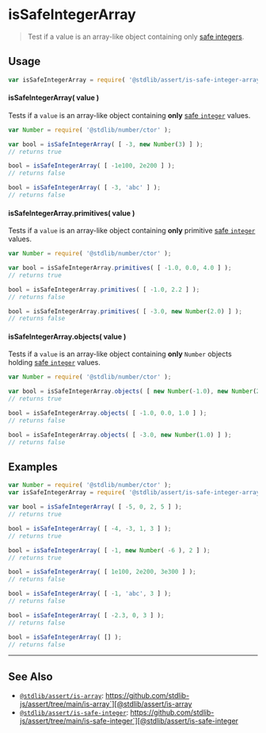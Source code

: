 <!--

@license Apache-2.0

Copyright (c) 2018 The Stdlib Authors.

Licensed under the Apache License, Version 2.0 (the "License");
you may not use this file except in compliance with the License.
You may obtain a copy of the License at

   http://www.apache.org/licenses/LICENSE-2.0

Unless required by applicable law or agreed to in writing, software
distributed under the License is distributed on an "AS IS" BASIS,
WITHOUT WARRANTIES OR CONDITIONS OF ANY KIND, either express or implied.
See the License for the specific language governing permissions and
limitations under the License.

-->

# isSafeIntegerArray

> Test if a value is an array-like object containing only [safe integers][@stdlib/assert/is-safe-integer].

<section class="usage">

## Usage

```javascript
var isSafeIntegerArray = require( '@stdlib/assert/is-safe-integer-array' );
```

#### isSafeIntegerArray( value )

Tests if a `value` is an array-like object containing **only** [safe `integer`][@stdlib/assert/is-safe-integer] values.

<!-- eslint-disable no-new-wrappers -->

```javascript
var Number = require( '@stdlib/number/ctor' );

var bool = isSafeIntegerArray( [ -3, new Number(3) ] );
// returns true

bool = isSafeIntegerArray( [ -1e100, 2e200 ] );
// returns false

bool = isSafeIntegerArray( [ -3, 'abc' ] );
// returns false
```

#### isSafeIntegerArray.primitives( value )

Tests if a `value` is an array-like object containing **only** primitive [safe `integer`][@stdlib/assert/is-safe-integer] values.

<!-- eslint-disable no-new-wrappers -->

```javascript
var Number = require( '@stdlib/number/ctor' );

var bool = isSafeIntegerArray.primitives( [ -1.0, 0.0, 4.0 ] );
// returns true

bool = isSafeIntegerArray.primitives( [ -1.0, 2.2 ] );
// returns false

bool = isSafeIntegerArray.primitives( [ -3.0, new Number(2.0) ] );
// returns false
```

#### isSafeIntegerArray.objects( value )

Tests if a `value` is an array-like object containing **only** `Number` objects holding [safe `integer`][@stdlib/assert/is-safe-integer] values.

<!-- eslint-disable no-new-wrappers -->

```javascript
var Number = require( '@stdlib/number/ctor' );

var bool = isSafeIntegerArray.objects( [ new Number(-1.0), new Number(2.0) ] );
// returns true

bool = isSafeIntegerArray.objects( [ -1.0, 0.0, 1.0 ] );
// returns false

bool = isSafeIntegerArray.objects( [ -3.0, new Number(1.0) ] );
// returns false
```

</section>

<!-- /.usage -->

<section class="examples">

## Examples

<!-- eslint-disable no-new-wrappers -->

<!-- eslint no-undef: "error" -->

```javascript
var Number = require( '@stdlib/number/ctor' );
var isSafeIntegerArray = require( '@stdlib/assert/is-safe-integer-array' );

var bool = isSafeIntegerArray( [ -5, 0, 2, 5 ] );
// returns true

bool = isSafeIntegerArray( [ -4, -3, 1, 3 ] );
// returns true

bool = isSafeIntegerArray( [ -1, new Number( -6 ), 2 ] );
// returns true

bool = isSafeIntegerArray( [ 1e100, 2e200, 3e300 ] );
// returns false

bool = isSafeIntegerArray( [ -1, 'abc', 3 ] );
// returns false

bool = isSafeIntegerArray( [ -2.3, 0, 3 ] );
// returns false

bool = isSafeIntegerArray( [] );
// returns false
```

</section>

<!-- /.examples -->

<!-- Section for related `stdlib` packages. Do not manually edit this section, as it is automatically populated. -->

<section class="related">

* * *

## See Also

-   [`@stdlib/assert/is-array`][@stdlib/assert/is-array]: https://github.com/stdlib-js/assert/tree/main/is-array`][@stdlib/assert/is-array
-   [`@stdlib/assert/is-safe-integer`][@stdlib/assert/is-safe-integer]: https://github.com/stdlib-js/assert/tree/main/is-safe-integer`][@stdlib/assert/is-safe-integer

</section>

<!-- /.related -->

<!-- Section for all links. Make sure to keep an empty line after the `section` element and another before the `/section` close. -->

<section class="links">

<!-- <related-links> -->

[@stdlib/assert/is-array]: https://github.com/stdlib-js/assert/tree/main/is-array

[@stdlib/assert/is-safe-integer]: https://github.com/stdlib-js/assert/tree/main/is-safe-integer

<!-- </related-links> -->

</section>

<!-- /.links -->
